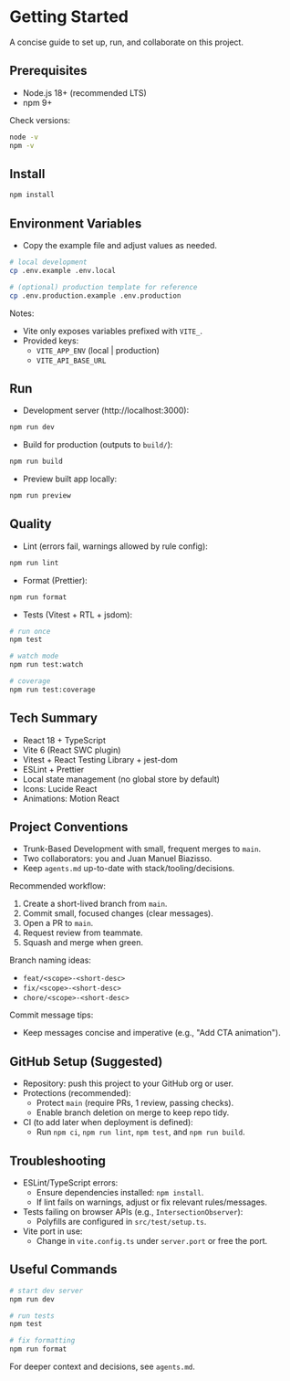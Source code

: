 # Getting Started

A concise guide to set up, run, and collaborate on this project.

## Prerequisites
- Node.js 18+ (recommended LTS)
- npm 9+

Check versions:

```bash
node -v
npm -v
```

## Install

```bash
npm install
```

## Environment Variables
- Copy the example file and adjust values as needed.

```bash
# local development
cp .env.example .env.local

# (optional) production template for reference
cp .env.production.example .env.production
```

Notes:
- Vite only exposes variables prefixed with `VITE_`.
- Provided keys:
  - `VITE_APP_ENV` (local | production)
  - `VITE_API_BASE_URL`

## Run

- Development server (http://localhost:3000):

```bash
npm run dev
```

- Build for production (outputs to `build/`):

```bash
npm run build
```

- Preview built app locally:

```bash
npm run preview
```

## Quality

- Lint (errors fail, warnings allowed by rule config):

```bash
npm run lint
```

- Format (Prettier):

```bash
npm run format
```

- Tests (Vitest + RTL + jsdom):

```bash
# run once
npm test

# watch mode
npm run test:watch

# coverage
npm run test:coverage
```

## Tech Summary
- React 18 + TypeScript
- Vite 6 (React SWC plugin)
- Vitest + React Testing Library + jest-dom
- ESLint + Prettier
- Local state management (no global store by default)
- Icons: Lucide React
- Animations: Motion React

## Project Conventions
- Trunk-Based Development with small, frequent merges to `main`.
- Two collaborators: you and Juan Manuel Biazisso.
- Keep `agents.md` up-to-date with stack/tooling/decisions.

Recommended workflow:
1. Create a short-lived branch from `main`.
2. Commit small, focused changes (clear messages).
3. Open a PR to `main`.
4. Request review from teammate.
5. Squash and merge when green.

Branch naming ideas:
- `feat/<scope>-<short-desc>`
- `fix/<scope>-<short-desc>`
- `chore/<scope>-<short-desc>`

Commit message tips:
- Keep messages concise and imperative (e.g., "Add CTA animation").

## GitHub Setup (Suggested)
- Repository: push this project to your GitHub org or user.
- Protections (recommended):
  - Protect `main` (require PRs, 1 review, passing checks).
  - Enable branch deletion on merge to keep repo tidy.
- CI (to add later when deployment is defined):
  - Run `npm ci`, `npm run lint`, `npm test`, and `npm run build`.

## Troubleshooting
- ESLint/TypeScript errors:
  - Ensure dependencies installed: `npm install`.
  - If lint fails on warnings, adjust or fix relevant rules/messages.
- Tests failing on browser APIs (e.g., `IntersectionObserver`):
  - Polyfills are configured in `src/test/setup.ts`.
- Vite port in use:
  - Change in `vite.config.ts` under `server.port` or free the port.

## Useful Commands
```bash
# start dev server
npm run dev

# run tests
npm test

# fix formatting
npm run format
```

For deeper context and decisions, see `agents.md`.
